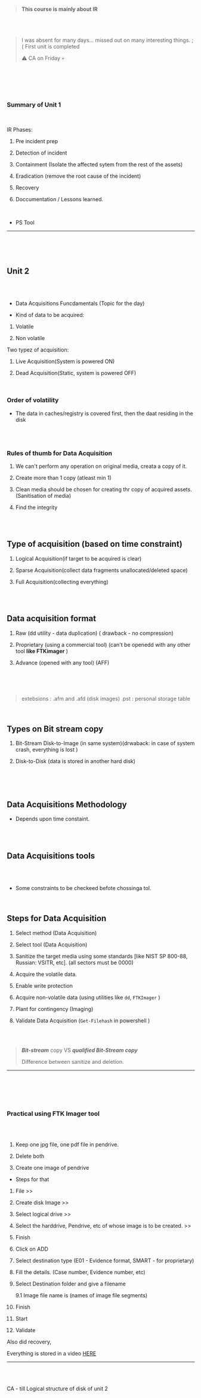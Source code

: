 > #### This course is mainly about IR

<br>
<br>


> I was absent for many days... missed out on many interesting things. ;(
> First unit is completed
>
> :warning: CA on Friday :skull:

<br>
<br>


<br>
<br>


### Summary of Unit 1

<br>

IR Phases:


1. Pre incident prep

2. Detection of incident

3. Containment (Isolate the affected sytem from the rest of the assets)

4. Eradication (remove the root cause of the incident)

5. Recovery

6. Doccumentation / Lessons learned.

<br>

- PS Tool

---


<br>
<br>
<br>

## Unit 2

<br>
<br>

- Data Acquisitions Funcdamentals (Topic for the day)

- Kind of data to be acquired:

1. Volatile

2. Non volatile

Two typez of acquisition:

1. Live Acquisition(System is powered ON)

2. Dead Acquisition(Static, system is powered OFF)

<br>

### Order of volatility

- The data in caches/registry is  covered first, then the daat residing in the disk

<br>
<br>

### Rules of thumb for Data Acquisition

1. We can't perform any operation on original media, creata a copy of it.

2. Create more than 1 copy (atleast min 1)

3. Clean media should be chosen for creating thr copy of acquired assets. (Sanitisation of media)

4. Find the integrity

<br>
<br>

## Type of acquisition (based on time constraint)

1. Logical Acquisition(if target to be acquired is clear)

2. Sparse Acquisition(collect data fragments unallocated/deleted space)

3. Full Acquisition(collecting everything)

<br>
<br>

## Data acquisition format

1. Raw (dd utility - data duplication) ( drawback - no compression)

2. Proprietary (using a commercial tool) (can't be  openedd with any other tool __like FTKimager__ )

3. Advance (opened with any tool) (AFF)

<br>
<br>
<br>

> extebsions : .afm and .afd (disk images)
> .pst : personal storage table

<br>

## Types on Bit stream copy

1.  Bit-Stream Disk-to-Image (in same system)(drwaback: in case of system crash, everything is lost )

2. Disk-to-Disk (data is stored in another hard disk)


<br>
<br>
<br>

## Data Acquisitions Methodology

- Depends upon time constaint.

<br>
<br>

## Data Acquisitions tools

<br>
<br>

- Some constraints to be checkeed befote chossinga tol.

<br>


## Steps for Data Acquisition

1. Select method (Data Acquisition)

2. Select tool (Data Acquisition)

3. Sanitize the target media using some standards [like NIST SP 800-88, Russian: VSITR, etc]. (all sectors must be 0000)

4. Acquire the volatile data.

5. Enable write protection

6. Acquire non-volatile data (using utilities like `dd`, `FTKImager` )

7. Plant for contingency (Imaging)

8. Validate Data Acquisition (`Get-Filehash` in powershell )



<br>
<br>

> ___Bit-stream___ copy VS ___qualified Bit-Stream copy___
>
> Difference between sanitize and deletion.


---

<br>
<br>
<br>
<br>

### Practical using __FTK Imager__ tool

<br>
<br>

1. Keep one jpg file, one pdf file in pendrive.

2. Delete both

3. Create one image of pendrive


-  Steps for that

1. File >>

2. Create disk Image >>

3. Select logical drive >>

4. Select the harddrive, Pendrive, etc of whose image is to be created. >>

5. Finish

6. Click on ADD

7. Select destination type (E01 - Evidence format, SMART - for proprietary)

8. Fill the details. (Case number, Evidence number, etc)

9. Select Destination folder and give a filename

   9.1 Image file name is (names of image file segments)

10. Finish 

11. Start

12. Validate


Also did recovery,

Everything is stored in a video [HERE](./recovery.mkv)





---

<br>
<br>


CA - till Logical structure of disk of unit 2


